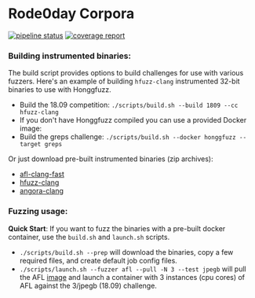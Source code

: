 # Rode0day Corpora

[![pipeline status](https://gitlab.com/Rode0day/corpora/badges/master/pipeline.svg)](https://gitlab.com/Rode0day/corpora/commits/master)
[![coverage report](https://gitlab.com/Rode0day/corpora/badges/master/coverage.svg)](https://gitlab.com/Rode0day/corpora/commits/master)


### Building instrumented binaries:

The build script provides options to build challenges for use with 
various fuzzers. Here's an example of building `hfuzz-clang` instrumented 
32-bit binaries to use with Honggfuzz.  
- Build the 18.09 competition: `./scripts/build.sh --build 1809 --cc hfuzz-clang`
- If you don't have Honggfuzz compiled you can use a provided Docker image:
- Build the greps challenge: `./scripts/build.sh --docker honggfuzz --target greps`

Or just download pre-built instrumented binaries (zip archives):
- [afl-clang-fast](https://gitlab.com/Rode0day/corpora/-/jobs/artifacts/master/download?job=build:all)
- [hfuzz-clang](https://gitlab.com/Rode0day/corpora/-/jobs/artifacts/master/download?job=build:hfuzz)
- [angora-clang](https://gitlab.com/Rode0day/corpora/-/jobs/artifacts/master/download?job=build:angora)




### Fuzzing usage:

**Quick Start**: If you want to fuzz the binaries with a pre-built 
docker container, use the `build.sh` and `launch.sh` scripts.

- `./scripts/build.sh --prep` will download the binaries, copy a few required 
  files, and create default job config files.
- `./scripts/launch.sh --fuzzer afl --pull -N 3 --test jpegb` will pull the 
  AFL [image](https://gitlab.com/Rode0day/fuzzer-testing/container_registry)
  and launch a container with 3 instances (cpu cores) of AFL against the 
  3/jpegb (18.09) challenge.

